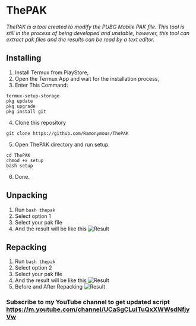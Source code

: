 # ThePAK
_ThePAK is a tool created to modify the PUBG Mobile PAK file. This tool is still in the process of being developed and unstable, however, this tool can extract pak files and the results can be read by a text editor._

## Installing
1. Install Termux from PlayStore,
2. Open the Termux App and wait for the installation process,
3. Enter This Command:
```
termux-setup-storage
pkg update
pkg upgrade
pkg install git
```
4. Clone this repository
```
git clone https://github.com/Ramonymous/ThePAK
```
5. Open ThePAK directory and run setup.
```
cd ThePAK
chmod +x setup
bash setup
```
6. Done.

## Unpacking
1. Run `bash thepak`
2. Select option 1
3. Select your pak file
4. And the result will be like this
![Result](/screenshot/complete_extraction.jpg)

## Repacking
1. Run `bash thepak`
2. Select option 2
3. Select your pak file
4. And the result will be like this
![Result](/screenshot/complete_repacking.jpg)
5. Before and After Repacking
![Result](/screenshot/beforeafter_repacking.jpg)

### Subscribe to my YouTube channel to get updated script https://m.youtube.com/channel/UCaSgCLuITuQxXWWsdNfjyVw
